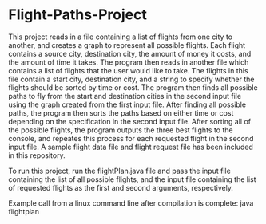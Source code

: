 # Flight-Paths-Project

This project reads in a file containing a list of flights from one city to another, and creates a graph to represent all possible flights. Each flight contains a source city, destination city, the amount of money it costs, and the amount of time it takes. The program then reads in another file which contains a list of flights that the user would like to take. The flights in this file contain a start city, destination city, and a string to specify whether the flights should be sorted by time or cost. The program then finds all possible paths to fly from the start and destination cities in the second input file using the graph created from the first input file. After finding all possible paths, the program then sorts the paths based on either time or cost depending on the specification in the second input file. After sorting all of the possible flights, the program outputs the three best flights to the console, and repeates this process for each requested flight in the second input file. A sample flight data file and flight request file has been included in this repository.

To run this project, run the flightPlan.java file and pass the input file containing the list of all possible flights, and the input file containing the list of requested flights as the first and second arguments, respectively. 

Example call from a linux command line after compilation is complete: java flightplan <FlightDataFile> <FlightRequestsFile>
